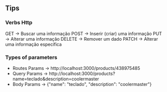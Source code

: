 ## Tips

### Verbs Http
GET    -> Buscar uma informação
POST   -> Inserir (criar) uma informação
PUT    -> Alterar uma informação
DELETE -> Remover um dado
PATCH  -> Alterar uma informação específica
 
### Types of parameters
* Routes Params -> http://localhost:3000/products/438975485
* Query Params -> http://localhost:3000/products?name=teclado&description=coolermaster
* Body Params -> {"name": "teclado", "description": "coolermaster"} 


